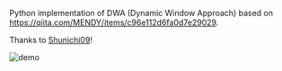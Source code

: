 Python implementation of DWA (Dynamic Window Approach) based on https://qiita.com/MENDY/items/c96e112d6fa0d7e29029.

Thanks to [Shunichi09](https://github.com/Shunichi09)!

![demo](https://raw.githubusercontent.com/estshorter/dwa/demo/dwa.gif)
